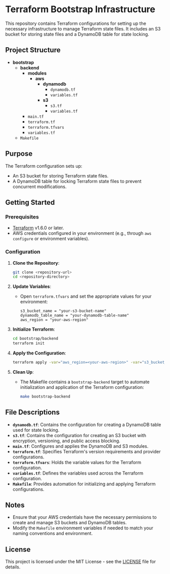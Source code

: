 # Terraform Bootstrap Infrastructure

This repository contains Terraform configurations for setting up the necessary infrastructure to manage Terraform state files. It includes an S3 bucket for storing state files and a DynamoDB table for state locking.

## Project Structure

- **bootstrap**
  - **backend**
    - **modules**
      - **aws**
        - **dynamodb**
          - `dynamodb.tf`
          - `variables.tf`
        - **s3**
          - `s3.tf`
          - `variables.tf`
    - `main.tf`
    - `terraform.tf`
    - `terraform.tfvars`
    - `variables.tf`
  - `Makefile`

## Purpose

The Terraform configuration sets up:
- An S3 bucket for storing Terraform state files.
- A DynamoDB table for locking Terraform state files to prevent concurrent modifications.

## Getting Started

### Prerequisites

- [Terraform](https://www.terraform.io/downloads.html) v1.6.0 or later.
- AWS credentials configured in your environment (e.g., through `aws configure` or environment variables).

### Configuration

1. **Clone the Repository**:
    ```bash
    git clone <repository-url>
    cd <repository-directory>
    ```

2. **Update Variables**:
    - Open `terraform.tfvars` and set the appropriate values for your environment:
      ```hcl
      s3_bucket_name = "your-s3-bucket-name"
      dynamodb_table_name = "your-dynamodb-table-name"
      aws_region = "your-aws-region"
      ```

3. **Initialize Terraform**:
    ```bash
    cd bootstrap/backend
    terraform init
    ```

4. **Apply the Configuration**:
    ```bash
    terraform apply -var="aws_region=<your-aws-region>" -var="s3_bucket_name=<your-s3-bucket-name>" -var="dynamodb_table_name=<your-dynamodb-table-name>" -auto-approve
    ```

5. **Clean Up**:
    - The Makefile contains a `bootstrap-backend` target to automate initialization and application of the Terraform configuration:
      ```bash
      make bootstrap-backend
      ```

## File Descriptions

- **`dynamodb.tf`**: Contains the configuration for creating a DynamoDB table used for state locking.
- **`s3.tf`**: Contains the configuration for creating an S3 bucket with encryption, versioning, and public access blocking.
- **`main.tf`**: Configures and applies the DynamoDB and S3 modules.
- **`terraform.tf`**: Specifies Terraform's version requirements and provider configurations.
- **`terraform.tfvars`**: Holds the variable values for the Terraform configuration.
- **`variables.tf`**: Defines the variables used across the Terraform configuration.
- **`Makefile`**: Provides automation for initializing and applying Terraform configurations.

## Notes

- Ensure that your AWS credentials have the necessary permissions to create and manage S3 buckets and DynamoDB tables.
- Modify the `Makefile` environment variables if needed to match your naming conventions and environment.

## License

This project is licensed under the MIT License - see the [LICENSE](LICENSE) file for details.
